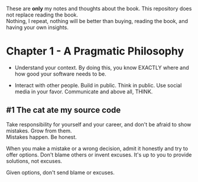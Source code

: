 These are **only** my notes and thoughts about the book. This repository does not replace reading the book.  
Nothing, I repeat, nothing will be better than buying, reading the book, and having your own insights.



# **Chapter 1 - A Pragmatic Philosophy**
-   Understand your context. By doing this, you know EXACTLY where and how good your software needs to be.

-   Interact with other people. Build in public. Think in public. Use social media in your favor. Communicate and above all, THINK.

#1 The cat ate my source code
-
Take responsibility for yourself and your career, and don't be afraid to show mistakes. Grow from them.  
Mistakes happen. Be honest.

When you make a mistake or a wrong decision, admit it honestly and try to offer options. Don't blame others or invent excuses. It's up to you to provide solutions, not excuses.

Given options, don't send blame or excuses.